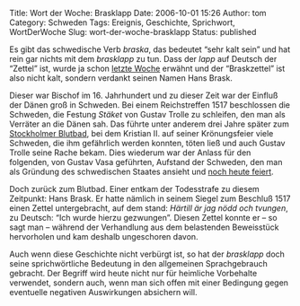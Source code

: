 Title: Wort der Woche: Brasklapp
Date: 2006-10-01 15:26
Author: tom
Category: Schweden
Tags: Ereignis, Geschichte, Sprichwort, WortDerWoche
Slug: wort-der-woche-brasklapp
Status: published

Es gibt das schwedische Verb *braska*, das bedeutet “sehr kalt sein” und
hat rein gar nichts mit dem *brasklapp* zu tun. Dass der *lapp* auf
Deutsch der “Zettel” ist, wurde ja schon [letzte
Woche](http://www.fiket.de/2006/09/25/wort-der-woche-koelapp/) erwähnt
und der “Braskzettel” ist also nicht kalt, sondern verdankt seinen Namen
Hans Brask.

Dieser war Bischof im 16. Jahrhundert und zu dieser Zeit war der Einfluß
der Dänen groß in Schweden. Bei einem Reichstreffen 1517 beschlossen die
Schweden, die Festung *Stäket* von Gustav Trolle zu schleifen, den man
als Verräter an die Dänen sah. Das führte unter anderem drei Jahre
später zum [Stockholmer
Blutbad](http://de.wikipedia.org/wiki/Stockholmer_Blutbad), bei dem
Kristian II. auf seiner Krönungsfeier viele Schweden, die ihm gefährlich
werden konnten, töten ließ und auch Gustav Trolle seine Rache bekam.
Dies wiederum war der Anlass für den folgenden, von Gustav Vasa
geführten, Aufstand der Schweden, den man als Gründung des schwedischen
Staates ansieht und [noch heute
feiert](http://www.fiket.de/2006/06/06/schwedischer-nationalfeiertag/).

Doch zurück zum Blutbad. Einer entkam der Todesstrafe zu diesem
Zeitpunkt: Hans Brask. Er hatte nämlich in seinem Siegel zum Beschluß
1517 einen Zettel untergebracht, auf dem stand: *Härtill är jag nödd och
tvungen*, zu Deutsch: “Ich wurde hierzu gezwungen”. Diesen Zettel konnte
er – so sagt man – während der Verhandlung aus dem belastenden
Beweisstück hervorholen und kam deshalb ungeschoren davon.

Auch wenn diese Geschichte nicht verbürgt ist, so hat der *brasklapp*
doch seine sprichwörtliche Bedeutung in den allgemeinen Sprachgebrauch
gebracht. Der Begriff wird heute nicht nur für heimliche Vorbehalte
verwendet, sondern auch, wenn man sich offen mit einer Bedingung gegen
eventuelle negativen Auswirkungen absichern will.

